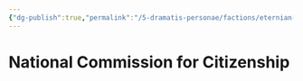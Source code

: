 ```yaml
---
{"dg-publish":true,"permalink":"/5-dramatis-personae/factions/eternian-government/national-commission-for-citizenship/"}
---
```


# National Commission for Citizenship
